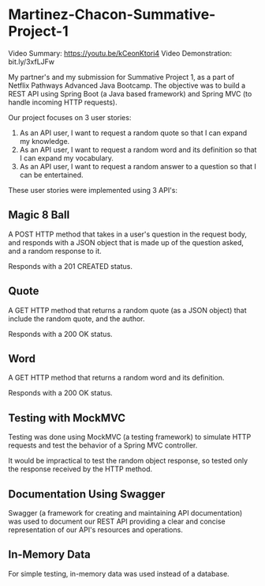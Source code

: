 # Martinez-Chacon-Summative-Project-1

Video Summary: https://youtu.be/kCeonKtori4
Video Demonstration: bit.ly/3xfLJFw

My partner's and my submission for Summative Project 1, as a part of Netflix Pathways Advanced Java Bootcamp. 
The objective was to build a REST API using Spring Boot (a Java based framework) and Spring MVC (to handle incoming HTTP requests).

Our project focuses on 3 user stories:

1. As an API user, I want to request a random quote so that I can expand my knowledge.
2. As an API user, I want to request a random word and its definition so that I can expand my vocabulary.
3. As an API user, I want to request a random answer to a question so that I can be entertained.

These user stories were implemented using 3 API's:

Magic 8 Ball
------------
A POST HTTP method that takes in a user's question in the request body, and responds with a JSON
object that is made up of the question asked, and a random response to it.

Responds with a 201 CREATED status.

Quote
-----
A GET HTTP method that returns a random quote (as a JSON object) that include the random quote, and 
the author.

Responds with a 200 OK status.

Word
----
A GET HTTP method that returns a random word and its definition.

Responds with a 200 OK status.


Testing with MockMVC
--------------------
Testing was done using MockMVC (a testing framework) to simulate HTTP requests and test the behavior of a Spring MVC
controller.

It would be impractical to test the random object response, so tested only the response received by the HTTP
method.


Documentation Using Swagger
---------------------------
Swagger (a framework for creating and maintaining API documentation) was used to document our REST API
providing a clear and concise representation of our API's resources and operations.

In-Memory Data
--------------
For simple testing, in-memory data was used instead of a database.

